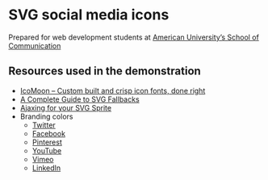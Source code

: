 # SVG social media icons
Prepared for web development students at [American University’s School of Communication][1]

## Resources used in the demonstration
- [IcoMoon – Custom built and crisp icon fonts, done right][2]
- [A Complete Guide to SVG Fallbacks][3]
- [Ajaxing for your SVG Sprite][4]
- Branding colors
	- [Twitter][5]
	- [Facebook][6]
	- [Pinterest][7]
	- [YouTube][8]
	- [Vimeo][9]
	- [LinkedIn][10]

[1]:	http://www.american.edu/soc/
[2]:	https://icomoon.io
[3]:	https://css-tricks.com/a-complete-guide-to-svg-fallbacks/
[4]:	https://css-tricks.com/ajaxing-svg-sprite/
[5]:	https://about.twitter.com/press/brand-assets
[6]:	https://www.facebookbrand.com
[7]:	https://business.pinterest.com/en/brand-guideline
[8]:	http://youtube.com/yt/brand/color.html
[9]:	https://vimeo.com/about/brand_guidelines
[10]:	https://brand.linkedin.com/visual-identity/color-palettes